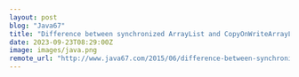 ```yaml
---
layout: post
blog: "Java67"
title: "Difference between synchronized ArrayList and CopyOnWriteArrayList in Java?"
date: 2023-09-23T08:29:00Z
image: images/java.png
remote_url: "http://www.java67.com/2015/06/difference-between-synchronized-arraylist-and-copyOnWriteArrayList-java.html"
---
```

